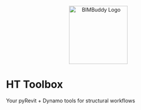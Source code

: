 <p align="center">
  <img src="https://raw.githubusercontent.com/HaniTartour/HT-Toolbox/resources/BIMBuddy Logo400.png" width="160" alt="BIMBuddy Logo">
</p>

# HT Toolbox
Your pyRevit + Dynamo tools for structural workflows

